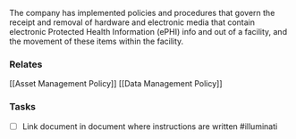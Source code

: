 The company has implemented policies and procedures that govern the receipt and removal of hardware and electronic media that contain electronic Protected Health Information (ePHI) info and out of a facility, and the movement of these items within the facility. 
### Relates
[[Asset Management Policy]]
[[Data Management Policy]]

### Tasks

- [ ] Link document in document where instructions are written #illuminati 